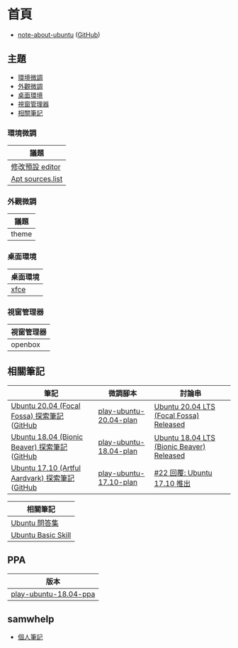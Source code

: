 
# 首頁

* [note-about-ubuntu](https://samwhelp.github.io/note-about-ubuntu/) ([GitHub](https://github.com/samwhelp/note-about-ubuntu))


## 主題

* [環境微調](#環境微調)
* [外觀微調](#外觀微調)
* [桌面環境](#桌面環境)
* [視窗管理器](#視窗管理器)
* [相關筆記](#相關筆記)


### 環境微調

| 議題 |
| --- |
| [修改預設 editor](https://samwhelp.github.io/note-about-ubuntu/read/adjustment/env/editor.html) |
| [Apt sources.list](https://samwhelp.github.io/note-about-ubuntu/read/adjustment/env/apt-sources-list.html) |


### 外觀微調

| 議題 |
| --- |
| theme |


### 桌面環境

| 桌面環境 |
| --- |
| [xfce](https://samwhelp.github.io/note-about-ubuntu/read/adjustment/full/xfce.html) |


### 視窗管理器

| 視窗管理器 |
| --- |
| openbox |


## 相關筆記


| 筆記 | 微調腳本 | 討論串 |
| --- | --- | --- |
| [Ubuntu 20.04 (Focal Fossa) 探索筆記](https://samwhelp.github.io/note-ubuntu-20.04) ([GitHub](https://github.com/samwhelp/note-ubuntu-20.04)| [play-ubuntu-20.04-plan](https://github.com/samwhelp/play-ubuntu-20.04-plan) | [Ubuntu 20.04 LTS (Focal Fossa) Released](https://www.ubuntu-tw.org/modules/newbb/viewtopic.php?post_id=362340#forumpost362340) |
| [Ubuntu 18.04 (Bionic Beaver) 探索筆記](https://samwhelp.github.io/note-ubuntu-18.04) ([GitHub](https://github.com/samwhelp/note-ubuntu-18.04)| [play-ubuntu-18.04-plan](https://github.com/samwhelp/play-ubuntu-18.04-plan) | [Ubuntu 18.04 LTS (Bionic Beaver) Released](https://www.ubuntu-tw.org/modules/newbb/viewtopic.php?post_id=359750#forumpost359750) |
| [Ubuntu 17.10 (Artful Aardvark) 探索筆記](https://samwhelp.github.io/note-ubuntu-17.10) ([GitHub](https://github.com/samwhelp/note-ubuntu-17.10)| [play-ubuntu-17.10-plan](https://github.com/samwhelp/play-ubuntu-17.10-plan) | [#22 回覆: Ubuntu 17.10 推出](https://www.ubuntu-tw.org/modules/newbb/viewtopic.php?post_id=358814#forumpost358814) |


| 相關筆記 |
| --- |
| [Ubuntu 問答集](http://samwhelp.github.io/book-ubuntu-qna/) |
| [Ubuntu Basic Skill](http://samwhelp.github.io/book-ubuntu-basic-skill/book/) |

## PPA

| 版本 |
| --- |
| [play-ubuntu-18.04-ppa](https://github.com/samwhelp/play-ubuntu-18.04-ppa) |


## samwhelp

* [個人筆記](https://samwhelp.github.io/book/)

